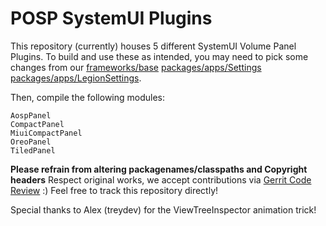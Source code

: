 # POSP SystemUI Plugins

This repository (currently) houses 5 different SystemUI Volume Panel Plugins.
To build and use these as intended, you may need to pick some changes from our [frameworks/base](https://github.com/Project-LegionOS/frameworks_base)    [packages/apps/Settings](https://github.com/Project-LegionOS/packages_apps_Settings)     [packages/apps/LegionSettings](https://github.com/Project-LegionOS/packages_apps_LegionSettings).

Then, compile the following modules:
```
AospPanel
CompactPanel
MiuiCompactPanel
OreoPanel
TiledPanel
```

**Please refrain from altering packagenames/classpaths and Copyright headers**
Respect original works, we accept contributions via [Gerrit Code Review](review.potatoproject.co) :)
Feel free to track this repository directly!

Special thanks to Alex (treydev) for the ViewTreeInspector animation trick!
